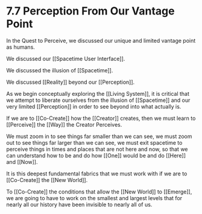 # 7.7 Perception From Our Vantage Point

In the Quest to Perceive, we discussed our unique and limited vantage point as humans. 

We discussed our [[Spacetime User Interface]]. 

We discussed the illusion of [[Spacetime]]. 

We discussed [[Reality]] beyond our [[Perception]]. 

As we begin conceptually exploring the [[Living System]], it is critical that we attempt to liberate ourselves from the illusion of [[Spacetime]] and our very limited [[Perception]] in order to see beyond into what actually is. 

If we are to [[Co-Create]] how the [[Creator]] creates, then we must learn to [[Perceive]] the [[Way]] the Creator Perceives. 

We must zoom in to see things far smaller than we can see, we must zoom out to see things far larger than we can see, we must exit spacetime to perceive things in times and places that are not here and now, so that we can understand how to be and do how [[One]] would be and do [[Here]] and [[Now]]. 

It is this deepest fundamental fabrics that we must work with if we are to [[Co-Create]] the [[New World]]. 

To [[Co-Create]] the conditions that allow the [[New World]] to [[Emerge]], we are going to have to work on the smallest and largest levels that for nearly all our history have been invisible to nearly all of us. 